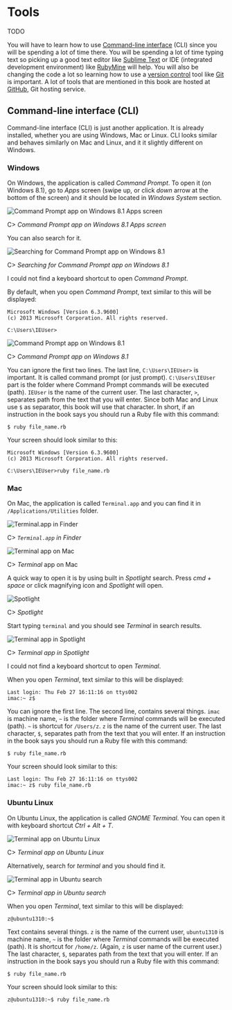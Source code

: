 # Tools

TODO

You will have to learn how to use [Command-line interface](https://en.wikipedia.org/wiki/Command-line_interface) (CLI) since you will be spending a lot of time there. You will be spending a lot of time typing text so picking up a good text editor like [Sublime Text](http://www.sublimetext.com/3) or IDE (integrated development environment) like [RubyMine](http://www.jetbrains.com/ruby) will help. You will also be changing the code a lot so learning how to use a [version control](https://en.wikipedia.org/wiki/Revision_control) tool like [Git](http://git-scm.com) is important. A lot of tools that are mentioned in this book are hosted at [GitHub](https://github.com), Git hosting service.

##  Command-line interface (CLI)

Command-line interface (CLI) is just another application. It is already installed, whether you are using Windows, Mac or Linux. CLI looks similar and behaves similarly on Mac and Linux, and it it slightly different on Windows.

### Windows

On Windows, the application is called *Command Prompt*. To open it (on Windows 8.1), go to *Apps* screen (swipe up, or click *down* arrow at the bottom of the screen) and it should be located in *Windows System* section.

![*Command Prompt* app on Windows 8.1 *Apps* screen](https://raw.github.com/watir/watirbook/master/images/main/tools_cli_windows_apps_command_prompt.png)

C> *Command Prompt app on Windows 8.1 Apps screen*

You can also search for it.

![Searching for *Command Prompt* app on Windows 8.1](https://raw.github.com/watir/watirbook/master/images/main/tools_cli_windows_search_command_prompt.png)

C> *Searching for Command Prompt app on Windows 8.1*

I could not find a keyboard shortcut to open *Command Prompt*.

By default, when you open *Command Prompt*, text similar to this will be displayed:

    ﻿Microsoft Windows [Version 6.3.9600]
    (c) 2013 Microsoft Corporation. All rights reserved.

    C:\Users\IEUser>

![*Command Prompt* app on Windows 8.1](https://raw.github.com/watir/watirbook/master/images/main/tools_cli_windows_command_prompt.png)

C> *Command Prompt app on Windows 8.1*

You can ignore the first two lines. The last line, `C:\Users\IEUser>` is important. It is called command prompt (or just prompt). `C:\Users\IEUser` part is the folder where Command Prompt commands will be executed (path). `IEUser` is the name of the current user. The last character, `>`, separates path from the text that you will enter. Since both Mac and Linux use `$` as separator, this book will use that character. In short, if an instruction in the book says you should run a Ruby file with this command:

    $ ruby file_name.rb

Your screen should look similar to this:

    ﻿Microsoft Windows [Version 6.3.9600]
    (c) 2013 Microsoft Corporation. All rights reserved.

    C:\Users\IEUser>ruby file_name.rb

### Mac

On Mac, the application is called `Terminal.app` and you can find it in `/Applications/Utilities` folder.

![`Terminal.app` in *Finder*](https://raw.github.com/watir/watirbook/master/images/main/tools_cli_mac_finder.png)

C> *`Terminal.app` in Finder*

![*Terminal* app on Mac](https://raw.github.com/watir/watirbook/master/images/main/tools_cli_mac_terminal.png)

C> *Terminal* app on Mac

A quick way to open it is by using built in *Spotlight* search. Press *cmd + space* or click magnifying icon and *Spotlight* will open.

![Spotlight](https://raw.github.com/watir/watirbook/master/images/main/tools_cli_mac_spotlight.png)

C> *Spotlight*

Start typing `terminal` and you should see *Terminal* in search results.

![*Terminal* app in *Spotlight*](https://raw.github.com/watir/watirbook/master/images/main/tools_cli_mac_spotlight_terminal.png)

C> *Terminal app in Spotlight*

I could not find a keyboard shortcut to open *Terminal*.

When you open *Terminal*, text similar to this will be displayed:

    Last login: Thu Feb 27 16:11:16 on ttys002
    imac:~ z$

You can ignore the first line. The second line, contains several things. `imac` is machine name, `~` is the folder where *Terminal* commands will be executed (path). `~` is shortcut for `/Users/z`. `z` is the name of the current user. The last character, `$`, separates path from the text that you will enter. If an instruction in the book says you should run a Ruby file with this command:

    $ ruby file_name.rb

Your screen should look similar to this:

    Last login: Thu Feb 27 16:11:16 on ttys002
    imac:~ z$ ruby file_name.rb

### Ubuntu Linux

On Ubuntu Linux, the application is called *GNOME Terminal*. You can open it with keyboard shortcut *Ctrl + Alt + T*.

![*Terminal* app on Ubuntu Linux](https://raw.github.com/watir/watirbook/master/images/main/tools_cli_ubuntu_terminal.png)

C> *Terminal app on Ubuntu Linux*

Alternatively, search for *terminal* and you should find it.

![*Terminal* app in Ubuntu search](https://raw.github.com/watir/watirbook/master/images/main/tools_cli_ubuntu_search_terminal.png)

C> *Terminal app in Ubuntu search*

When you open *Terminal*, text similar to this will be displayed:

    ﻿z@ubuntu1310:~$

Text contains several things. `z` is the name of the current user, `ubuntu1310` is machine name, `~` is the folder where *Terminal* commands will be executed (path). It is shortcut for `/home/z`. (Again, `z` is user name of the current user.) The last character, `$`, separates path from the text that you will enter. If an instruction in the book says you should run a Ruby file with this command:

    $ ruby file_name.rb

Your screen should look similar to this:

    z@ubuntu1310:~$ ruby file_name.rb
